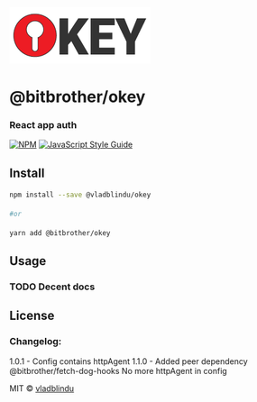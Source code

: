 ![okey logo](./_art/logo@0.5x.png)

# @bitbrother/okey

### React app auth


[![NPM](https://img.shields.io/npm/v/@vladblindu/okey.svg)](https://www.npmjs.com/package/@vladblindu/okey)
[![JavaScript Style Guide](https://img.shields.io/badge/code_style-standard-brightgreen.svg)](https://standardjs.com)

## Install

```bash
npm install --save @vladblindu/okey

#or

yarn add @bitbrother/okey
```

## Usage

### TODO Decent docs
## License
### Changelog:
1.0.1 - Config contains httpAgent
1.1.0 - Added peer dependency @bitbrother/fetch-dog-hooks
        No more httpAgent in config

MIT © [vladblindu](https://github.com/vladblindu)


